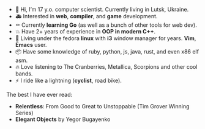- 👷 Hi, I’m 17 y.o. computer scientist. Currently living in Lutsk, Ukraine.
- 🚑️ Interested in **web**, **compiler**, and **game** development.
- ⚰️ Currently **learning Go** (as well as a bunch of other tools for web dev).
- 💥 Have 2+ years of experience in **OOP in modern C++**.
- 💚 Living under the fedora **linux** with **i3** window manager for years. **Vim**, **Emacs** user.
- 📦️ Have some knowledge of ruby, python, js, java, rust, and even x86 elf asm.
- 🔥 Love listening to The Cranberries, Metallica, Scorpions and other cool bands.
- ⚡️ I ride like a lightning (**cyclist**, road bike).

The best I have ever read:
- **Relentless**: From Good to Great to Unstoppable (Tim Grover Winning Series)
- **Elegant Objects** by Yegor Bugayenko
